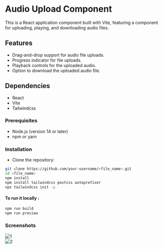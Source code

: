# Audio Upload Component

This is a React application component built with Vite, featuring a  component for uploading, playing, and downloading audio files.

## Features

- Drag-and-drop support for audio file uploads.
- Progress indicator for file uploads.
- Playback controls for the uploaded audio.
- Option to download the uploaded audio file.

## Dependencies

- React
- Vite
- Tailwindcss

### Prerequisites

- Node.js (version 14 or later)
- npm or yarn

### Installation

- Clone the repository:

```bash
git clone https://github.com/your-username/<file_name>.git
cd <file_name>
npm install
npm install tailwindcss postcss autoprefixer
npx tailwindcss init -p
```
#### To run it locally :

```bash
npm run build
npm run preview
```
### Screenshots

![1](https://github.com/adx04/The-Content-Forge-app/assets/122734846/fecec658-1626-48c7-a9b0-06acf5cd01b2)
<br>
![2](https://github.com/adx04/The-Content-Forge-app/assets/122734846/fec1220d-a118-4573-981d-cb3227531151)
